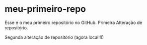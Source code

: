 # meu-primeiro-repo
Esse é o meu primeiro repositório no GitHub.
Primeira Alteração de repositório.

Segunda alteração de repositório (agora local!!!)
